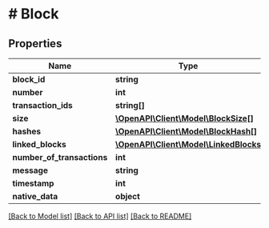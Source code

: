 # # Block

## Properties

Name | Type | Description | Notes
------------ | ------------- | ------------- | -------------
**block_id** | **string** |  | [optional]
**number** | **int** |  | [optional]
**transaction_ids** | **string[]** |  | [optional]
**size** | [**\OpenAPI\Client\Model\BlockSize[]**](BlockSize.md) |  | [optional]
**hashes** | [**\OpenAPI\Client\Model\BlockHash[]**](BlockHash.md) |  | [optional]
**linked_blocks** | [**\OpenAPI\Client\Model\LinkedBlocks**](LinkedBlocks.md) |  | [optional]
**number_of_transactions** | **int** |  | [optional]
**message** | **string** |  | [optional]
**timestamp** | **int** |  | [optional]
**native_data** | **object** |  | [optional]

[[Back to Model list]](../../README.md#models) [[Back to API list]](../../README.md#endpoints) [[Back to README]](../../README.md)
